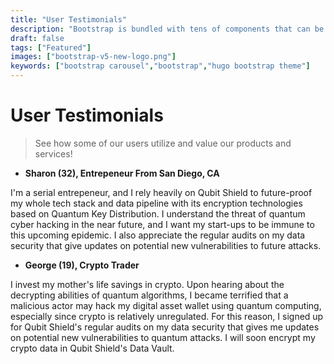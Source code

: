 ```yaml
---
title: "User Testimonials"
description: "Bootstrap is bundled with tens of components that can be reused to provide a good user experience and user interactions in a web page."
draft: false
tags: ["Featured"]
images: ["bootstrap-v5-new-logo.png"]
keywords: ["bootstrap carousel","bootstrap","hugo bootstrap theme"]
---
```


# User Testimonials

> See how some of our users utilize and value our products and services!

-  **Sharon (32), Entrepeneur From San Diego, CA**

  I'm a serial entrepeneur, and I rely heavily on Qubit Shield to future-proof my whole tech stack and data pipeline with its encryption technologies based on Quantum Key Distribution. I understand the threat of quantum cyber hacking in the near future, and I want my start-ups to be immune to this upcoming epidemic. I also appreciate the regular audits on my data security that give updates on potential new vulnerabilities to future attacks. 

- **George (19), Crypto Trader**

I invest my mother's life savings in crypto. Upon hearing about the decrypting abilities of quantum algorithms, I became terrified that a malicious actor may hack my digital asset wallet using quantum computing, especially since crypto is relatively unregulated. For this reason, I signed up for Qubit Shield's regular audits on my data security that gives me updates on potential new vulnerabilities to quantum attacks. I will soon encrypt my crypto data in Qubit Shield's Data Vault.





